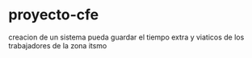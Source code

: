 # proyecto-cfe
creacion de un sistema  pueda guardar el tiempo  extra y viaticos de los trabajadores de la zona itsmo 

